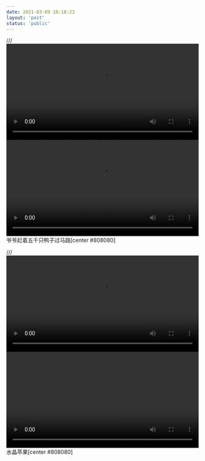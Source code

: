 ```yaml
---
date: 2021-03-09 18:18:23
layout: 'post'
status: 'public'
---
```

/// <video width="100%" controls="controls" border=0 autoplay=“autoplay”><source src="https://inz.oss-cn-beijing.aliyuncs.com/Videos/little%20thing/%E7%88%BA%E7%88%BA%E5%B8%B65%E5%8D%83%E9%9A%BB%E9%B4%A8%E5%AD%90%E9%81%8E%E9%A6%AC%E8%B7%AF.mp4"></video>
<video width="100%" controls="controls" border=0 autoplay=“autoplay”><source src="https://pan.besunny.life/%E8%A7%86%E9%A2%91/%E6%9C%89%E8%B6%A3%E7%9A%84%E5%B0%8F%E4%BA%8B/%E7%88%BA%E7%88%BA%E5%B8%B65%E5%8D%83%E9%9A%BB%E9%B4%A8%E5%AD%90%E9%81%8E%E9%A6%AC%E8%B7%AF.mp4"></video>
爷爷赶着五千只鸭子过马路[center #808080]

/// <video width="100%" controls="controls" border=0><source src="https://inz.oss-cn-beijing.aliyuncs.com/Videos/little%20thing/It%20could%20be%20the%20first%20thing%20you%20see%20in%20your%20life.mp4"></video>
<video width="100%" controls="controls" border=0 autoplay=“autoplay”><source src="https://pan.besunny.life/%E8%A7%86%E9%A2%91/%E6%9C%89%E8%B6%A3%E7%9A%84%E5%B0%8F%E4%BA%8B/It%20could%20be%20the%20first%20thing%20you%20see%20in%20your%20life.mp4"></video>
水晶苹果[center #808080]
